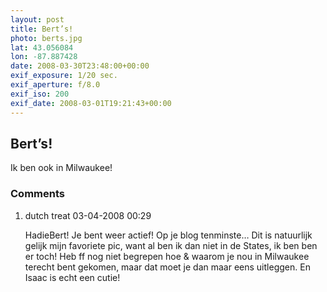 ```yaml
---
layout: post
title: Bert’s!
photo: berts.jpg
lat: 43.056084
lon: -87.887428
date: 2008-03-30T23:48:00+00:00
exif_exposure: 1/20 sec.
exif_aperture: f/8.0
exif_iso: 200
exif_date: 2008-03-01T19:21:43+00:00
---
```


## Bert’s!

<p>Ik ben ook in Milwaukee!</p>

<h3>Comments</h3>
<ol id="comments">
  <li>
    <span class="name">dutch treat</span>
    <span class="date">03-04-2008 00:29</span>
    <p>HadieBert!
Je bent weer actief! Op je blog tenminste… Dit is natuurlijk gelijk mijn favoriete pic, want al ben ik dan niet in de States, ik ben ben er toch! Heb ff nog niet begrepen hoe  &amp; waarom je nou in Milwaukee terecht bent gekomen, maar dat moet je dan maar eens uitleggen. En Isaac is echt een cutie!</p>
  </li>
</ol>
